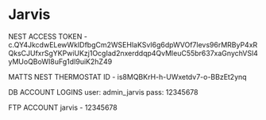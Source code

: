 # Jarvis
NEST ACCESS TOKEN - c.QY4JkcdwELewWkIDfbgCm2WSEHlaKSvI6g6dpWVOf7levs96rMRByP4xRQksCJUfxrSgYKPwiUKzj1OcgIad2nxerddqp4QvMleuC55br637xaGnychVSl4yMUoQBoWI8uFg1dI9uiK2hZ49

MATTS NEST THERMOSTAT ID - is8MQBKrH-h-UWxetdv7-o-BBzEt2ynq

DB ACCOUNT LOGINS
user: admin_jarvis pass: 12345678

FTP ACCOUNT jarvis - 12345678
